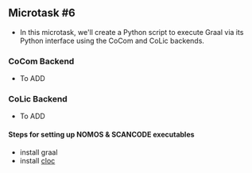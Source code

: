 ## Microtask #6

- In this microtask, we'll create a Python script to execute Graal via its Python interface using the CoCom and CoLic backends.


### CoCom Backend

- To ADD

### CoLic Backend

- To ADD

#### Steps for setting up NOMOS & SCANCODE executables

- install graal
- install [cloc](https://github.com/AlDanial/cloc)
